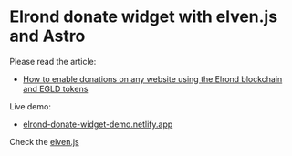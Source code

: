# Elrond donate widget with elven.js and Astro

Please read the article:
- [How to enable donations on any website using the Elrond blockchain and EGLD tokens](https://dev.to/juliancwirko/how-to-enable-donations-on-any-website-using-the-elrond-blockchain-and-egld-tokens-3fkf)

Live demo:
- [elrond-donate-widget-demo.netlify.app](https://elrond-donate-widget-demo.netlify.app/)

Check the [elven.js](https://github.com/juliancwirko/elven.js)
